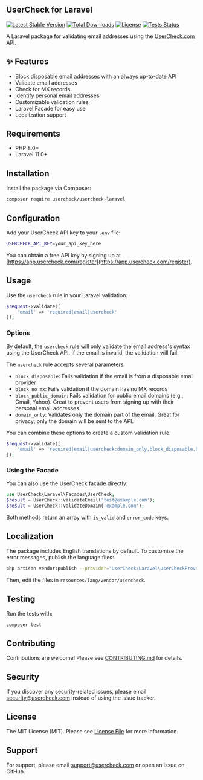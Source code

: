 ## UserCheck for Laravel

[![Latest Stable Version](https://img.shields.io/packagist/v/usercheck/usercheck-laravel.svg?style=flat-square)](https://packagist.org/packages/usercheck/usercheck-laravel)
[![Total Downloads](https://img.shields.io/packagist/dt/usercheck/usercheck-laravel.svg?style=flat-square)](https://packagist.org/packages/usercheck/usercheck-laravel)
[![License](https://img.shields.io/packagist/l/usercheck/usercheck-laravel.svg?style=flat-square)](https://packagist.org/packages/usercheck/usercheck-laravel)
[![Tests Status](https://img.shields.io/github/actions/workflow/status/usercheckhq/laravel/tests.yml?label=tests&branch=main&style=flat-square)](https://github.com/usercheckhq/laravel/actions)

A Laravel package for validating email addresses using the [UserCheck.com](https://www.usercheck.com) API.  

## ✨ Features

- Block disposable email addresses with an always up-to-date API
- Validate email addresses
- Check for MX records
- Identify personal email addresses
- Customizable validation rules
- Laravel Facade for easy use
- Localization support

## Requirements

- PHP 8.0+
- Laravel 11.0+

## Installation

Install the package via Composer:

```bash
composer require usercheck/usercheck-laravel
```

## Configuration

Add your UserCheck API key to your `.env` file:

```bash
USERCHECK_API_KEY=your_api_key_here
```

You can obtain a free API key by signing up at [https://app.usercheck.com/register](https://app.usercheck.com/register).

## Usage

Use the `usercheck` rule in your Laravel validation:

```php
$request->validate([
    'email' => 'required|email|usercheck'
]);
```

### Options

By default, the `usercheck` rule will only validate the email address's syntax using the UserCheck API. If the email is invalid, the validation will fail.

The `usercheck` rule accepts several parameters:

- `block_disposable`: Fails validation if the email is from a disposable email provider
- `block_no_mx`: Fails validation if the domain has no MX records
- `block_public_domain`: Fails validation for public email domains (e.g., Gmail, Yahoo). Great to prevent users from signing up with their personal email addresses.
- `domain_only`: Validates only the domain part of the email. Great for privacy; only the domain will be sent to the API.

You can combine these options to create a custom validation rule.

```php
$request->validate([
    'email' => 'required|email|usercheck:domain_only,block_disposable,block_no_mx',
]);
```

### Using the Facade

You can also use the UserCheck facade directly:

```php
use UserCheck\Laravel\Facades\UserCheck;
$result = UserCheck::validateEmail('test@example.com');
$result = UserCheck::validateDomain('example.com');
```

Both methods return an array with `is_valid` and `error_code` keys.

## Localization

The package includes English translations by default. To customize the error messages, publish the language files:

```bash
php artisan vendor:publish --provider="UserCheck\Laravel\UserCheckProvider" --tag="lang"
```

Then, edit the files in `resources/lang/vendor/usercheck`.

## Testing

Run the tests with:

```bash
composer test
```

## Contributing

Contributions are welcome! Please see [CONTRIBUTING.md](CONTRIBUTING.md) for details.

## Security

If you discover any security-related issues, please email [security@usercheck.com](mailto:security@usercheck.com) instead of using the issue tracker.

## License

The MIT License (MIT). Please see [License File](LICENSE.md) for more information.

## Support

For support, please email [support@usercheck.com](mailto:support@usercheck.com) or open an issue on GitHub.
